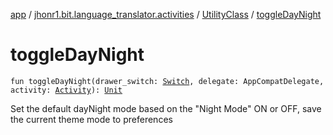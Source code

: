 [app](../../index.md) / [jhonr1.bit.language_translator.activities](../index.md) / [UtilityClass](index.md) / [toggleDayNight](./toggle-day-night.md)

# toggleDayNight

`fun toggleDayNight(drawer_switch: `[`Switch`](https://developer.android.com/reference/android/widget/Switch.html)`, delegate: AppCompatDelegate, activity: `[`Activity`](https://developer.android.com/reference/android/app/Activity.html)`): `[`Unit`](https://kotlinlang.org/api/latest/jvm/stdlib/kotlin/-unit/index.html)

Set the default dayNight mode based on the "Night Mode" ON or OFF, save the current theme mode to preferences

